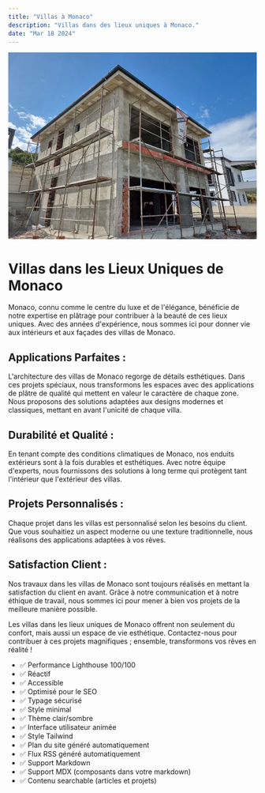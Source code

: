 ```yaml
---
title: "Villas à Monaco"
description: "Villas dans des lieux uniques à Monaco."
date: "Mar 18 2024"
---
```


![Villas à Monaco](/villa1.webp)

# Villas dans les Lieux Uniques de Monaco

Monaco, connu comme le centre du luxe et de l'élégance, bénéficie de notre expertise en plâtrage pour contribuer à la beauté de ces lieux uniques. Avec des années d'expérience, nous sommes ici pour donner vie aux intérieurs et aux façades des villas de Monaco.

## Applications Parfaites :
L'architecture des villas de Monaco regorge de détails esthétiques. Dans ces projets spéciaux, nous transformons les espaces avec des applications de plâtre de qualité qui mettent en valeur le caractère de chaque zone. Nous proposons des solutions adaptées aux designs modernes et classiques, mettant en avant l'unicité de chaque villa.

## Durabilité et Qualité :
En tenant compte des conditions climatiques de Monaco, nos enduits extérieurs sont à la fois durables et esthétiques. Avec notre équipe d'experts, nous fournissons des solutions à long terme qui protègent tant l'intérieur que l'extérieur des villas.

## Projets Personnalisés :
Chaque projet dans les villas est personnalisé selon les besoins du client. Que vous souhaitiez un aspect moderne ou une texture traditionnelle, nous réalisons des applications adaptées à vos rêves.

## Satisfaction Client :
Nos travaux dans les villas de Monaco sont toujours réalisés en mettant la satisfaction du client en avant. Grâce à notre communication et à notre éthique de travail, nous sommes ici pour mener à bien vos projets de la meilleure manière possible.

Les villas dans les lieux uniques de Monaco offrent non seulement du confort, mais aussi un espace de vie esthétique. Contactez-nous pour contribuer à ces projets magnifiques ; ensemble, transformons vos rêves en réalité !

- ✅ Performance Lighthouse 100/100
- ✅ Réactif
- ✅ Accessible
- ✅ Optimisé pour le SEO
- ✅ Typage sécurisé
- ✅ Style minimal
- ✅ Thème clair/sombre
- ✅ Interface utilisateur animée
- ✅ Style Tailwind
- ✅ Plan du site généré automatiquement
- ✅ Flux RSS généré automatiquement
- ✅ Support Markdown
- ✅ Support MDX (composants dans votre markdown)
- ✅ Contenu searchable (articles et projets)
